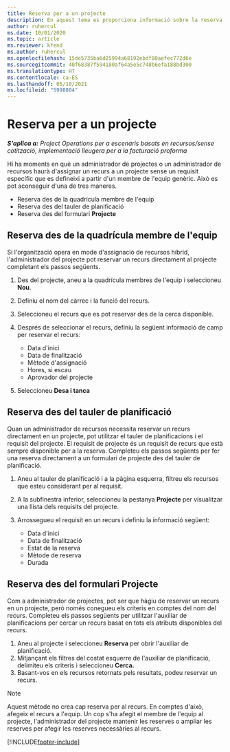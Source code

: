```yaml
---
title: Reserva per a un projecte
description: En aquest tema es proporciona informació sobre la reserva d'un recurs a un projecte.
author: ruhercul
ms.date: 10/01/2020
ms.topic: article
ms.reviewer: kfend
ms.author: ruhercul
ms.openlocfilehash: 15de5735ba6d25994a68192ebdf80aefec772d6e
ms.sourcegitcommit: 40f68387f594180af64a5e5c748b6efa188bd300
ms.translationtype: HT
ms.contentlocale: ca-ES
ms.lasthandoff: 05/10/2021
ms.locfileid: "5998804"
---
```

# <a name="book-to-a-project"></a>Reserva per a un projecte

_**S'aplica a:** Project Operations per a escenaris basats en recursos/sense cotització, implementació lleugera per a la facturació proforma_

Hi ha moments en què un administrador de projectes o un administrador de recursos haurà d'assignar un recurs a un projecte sense un requisit específic que es defineixi a partir d'un membre de l'equip genèric. Això es pot aconseguir d'una de tres maneres.

- Reserva des de la quadrícula membre de l'equip
- Reserva des del tauler de planificació
- Reserva des del formulari **Projecte**

## <a name="book-from-the-team-member-grid"></a>Reserva des de la quadrícula membre de l'equip

Si l'organització opera en mode d'assignació de recursos híbrid, l'administrador del projecte pot reservar un recurs directament al projecte completant els passos següents.

1. Des del projecte, aneu a la quadrícula membres de l'equip i seleccioneu **Nou**.
2. Definiu el nom del càrrec i la funció del recurs.
3. Seleccioneu el recurs que es pot reservar des de la cerca disponible.
4. Després de seleccionar el recurs, definiu la següent informació de camp per reservar el recurs:

    - Data d'inici
    - Data de finalització
    - Mètode d'assignació
    - Hores, si escau
    - Aprovador del projecte

6. Seleccioneu **Desa i tanca**

## <a name="book-from-the-schedule-board"></a>Reserva des del tauler de planificació

Quan un administrador de recursos necessita reservar un recurs directament en un projecte, pot utilitzar el tauler de planificacions i el requisit del projecte. El requisit de projecte és un requisit de recurs que està sempre disponible per a la reserva. Completeu els passos següents per fer una reserva directament a un formulari de projecte des del tauler de planificació.

1. Aneu al tauler de planificació i a la pàgina esquerra, filtreu els recursos que esteu considerant per al requisit.
2. A la subfinestra inferior, seleccioneu la pestanya **Projecte** per visualitzar una llista dels requisits del projecte.
3. Arrossegueu el requisit en un recurs i definiu la informació següent:

    - Data d'inici
    - Data de finalització
    - Estat de la reserva
    - Mètode de reserva
    - Durada

## <a name="book-from-the-project-form"></a>Reserva des del formulari Projecte

Com a administrador de projectes, pot ser que hàgiu de reservar un recurs en un projecte, però només conegueu els criteris en comptes del nom del recurs. Completeu els passos següents per utilitzar l'auxiliar de planificacions per cercar un recurs basat en tots els atributs disponibles del recurs. 

1. Aneu al projecte i seleccioneu **Reserva** per obrir l'auxiliar de planificació.
2. Mitjançant els filtres del costat esquerre de l'auxiliar de planificació, delimiteu els criteris i seleccioneu **Cerca.**
3. Basant-vos en els recursos retornats pels resultats, podeu reservar un recurs.

> [!NOTE]
> Aquest mètode no crea cap reserva per al recurs. En comptes d'això, afegeix el recurs a l'equip. Un cop s'ha afegit el membre de l'equip al projecte, l'administrador del projecte mantenir les reserves o ampliar les reserves per afegir les reserves necessàries al recurs.


[!INCLUDE[footer-include](../includes/footer-banner.md)]